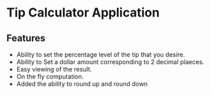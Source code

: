 # Tip Calculator Application

## Features

- Ability to set the percentage level of the tip that you desire.
- Ability to Set a dollar amount corresponding to 2 decimal plaeces.
- Easy viewing of the result.
- On the fly computation.
- Added the ability to round up and round down
